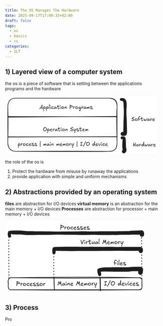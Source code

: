 ```yaml
---
title: The OS Manages The Hardware
date: 2025-09-17T17:09:33+02:00
draft: false
tags:
  - os
  - basics
  - cs
categories:
  - ILT
---
```

## 1) Layered view of a computer system

the os is a piece of software  that is setting between the applications programs and the hardware 

![Pasted image 20250917173342](/images/Pasted%20image%2020250917173342.png)

the role of the os is 
1) Protect the hardware from misuse by runaway the applications
2) provide application with simple and uniform mechanisms 

## 2) Abstractions provided by an operating system

**files** are abstraction for I/O devices
**virtual memory** is an abstraction for the main memory + I/O devices
**Processes** are abstraction for processor + main memory + I/O devices

![Pasted image 20250919094652](/images/Pasted%20image%2020250919094652.png)

## 3) Process

Pro


